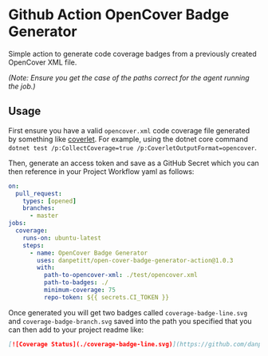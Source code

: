 # Github Action OpenCover Badge Generator

Simple action to generate code coverage badges from a previously created OpenCover XML file.

_(Note: Ensure you get the case of the paths correct for the agent running the job.)_

## Usage

First ensure you have a valid `opencover.xml` code coverage file generated by something like [coverlet](https://github.com/tonerdo/coverlet). For example, using the dotnet core command `dotnet test /p:CollectCoverage=true /p:CoverletOutputFormat=opencover`.

Then, generate an access token and save as a GitHub Secret which you can then reference in your Project Workflow yaml as follows:

```yaml
on:
  pull_request:
    types: [opened]
    branches:
      - master
jobs:
  coverage:
    runs-on: ubuntu-latest
    steps:
      - name: OpenCover Badge Generator
        uses: danpetitt/open-cover-badge-generator-action@1.0.3
        with:
          path-to-opencover-xml: ./test/opencover.xml
          path-to-badges: ./
          minimum-coverage: 75
          repo-token: ${{ secrets.CI_TOKEN }}
```

Once generated you will get two badges called `coverage-badge-line.svg` and `coverage-badge-branch.svg` saved into the path you specified that you can then add to your project readme like:

```markdown
[![Coverage Status](./coverage-badge-line.svg)](https://github.com/danpetitt/open-cover-badge-generator-action/)
```
